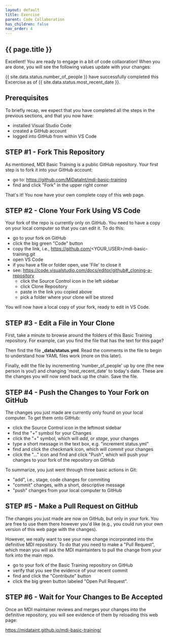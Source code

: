 ```yaml
---
layout: default
title: Exercise
parent: Code Collaboration
has_children: false
nav_order: 4
---
```


## {{ page.title }}

Excellent! You are ready to engage in a bit of code collaoration!
When you are done, you will see the following values update with your changes:

{{ site.data.status.number_of_people }} have successfully completed this Excercise
as of {{ site.data.status.most_recent_date }}.

## Prerequisites

To briefly recap, we expect that you have completed all the steps
in the previous sections, and that you now have:

- installed Visual Studio Code
- created a GitHub account
- logged into GitHub from within VS Code

## STEP #1 - Fork This Repository

As mentioned, MDI Basic Training is a public GitHub repository.
Your first step is to fork it into your GitHub account:

- go to: <https://github.com/MiDataInt/mdi-basic-training>
- find and click "Fork" in the upper right corner

That's it! You now have your own complete copy of this web page.

## STEP #2 - Clone Your Fork Using VS Code

Your fork of the repo is currently only on GitHub. You need
to have a copy on your local computer so that you can edit it.
To do this:

- go to your fork on GitHub
- click the big green "Code" button
- copy the link, i.e., https://github.com/<YOUR_USER>/mdi-basic-training.git
- open VS Code
- if you have a file or folder open, use 'File' to close it
- see: <https://code.visualstudio.com/docs/editor/github#_cloning-a-repository>
    - click the Source Control icon in the left sidebar
    - click Clone Repository
    - paste in the link you copied above
    - pick a folder where your clone will be stored

You will now have a local copy of your fork, ready to edit in VS Code.

## STEP #3 - Edit a File in Your Clone

First, take a minute to browse around the folders of this Basic Training
repository. For example, can you find the file that has the text for this page?

Then find the file **_data/status.yml**.  Read the comments in the file
to begin to understand how YAML files work (more on this later). 

Finally, edit the file by incrementing 'number_of_people' up by one (the 
new person is you!) and changing 'most_recent_date' to today's date. These are the changes you will now send back up the chain. Save the file.

## STEP #4 - Push the Changes to Your Fork on GitHub

The changes you just made are currently only found on your local
computer. To get them onto GitHub:

- click the Source Control icon in the leftmost sidebar
- find the "+" symbol for your Changes
- click the "+" symbol, which will _add_, or _stage_, your changes
- type a short message in the text box, e.g. "increment status.yml"
- find and click the checkmark icon, which will _commit_ your changes
- click the "..." icon and find and click "Push", which will push your changes to your fork of the repository on GitHub

To summarize, you just went through three basic actions in Git:
- "add", i.e., stage, code changes for commiting
- "commit" changes, with a short, descriptive message
- "push" changes from your local computer to GitHub

## STEP #5 - Make a Pull Request on GitHub

The changes you just made are now on GitHub, but only in your fork.
You are free to use them there however you'd like (e.g., you could
run your own version of this web page with the changes).

However, we really want to see your new change incorporated into the
definitive MDI repository. To do that you need to make a "Pull Request",
which mean you will ask the MDI maintainters to pull the change from your
fork into the main repo.

- go to your fork of the Basic Training repository on GitHub
- verify that you see the evidence of your recent commit
- find and click the "Contribute" button
- click the big green button labeled "Open Pull Request".

## STEP #6 - Wait for Your Changes to Be Accepted

Once an MDI maintainer reviews and merges your changes into the 
definitive repository, you will see evidence of them by reloading this web page:

https://midataint.github.io/mdi-basic-training/

